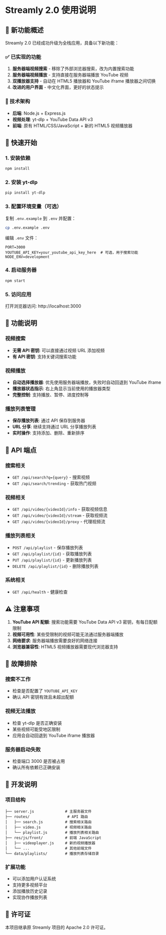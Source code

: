 # Streamly 2.0 使用说明

## 🎉 新功能概述

Streamly 2.0 已经成功升级为全栈应用，具备以下新功能：

### ✅ 已实现的功能

1. **服务器端视频搜索** - 移除了外部浏览器搜索，改为内置搜索功能
2. **服务器端视频播放** - 支持直接在服务器端播放 YouTube 视频
3. **双播放器支持** - 自动在 HTML5 播放器和 YouTube iframe 播放器之间切换
4. **改进的用户界面** - 中文化界面，更好的状态提示

### 🔧 技术架构

- **后端**: Node.js + Express.js
- **视频处理**: yt-dlp + YouTube Data API v3
- **前端**: 原有 HTML/CSS/JavaScript + 新的 HTML5 视频播放器

## 🚀 快速开始

### 1. 安装依赖

```bash
npm install
```

### 2. 安装 yt-dlp

```bash
pip install yt-dlp
```

### 3. 配置环境变量（可选）

复制 `.env.example` 到 `.env` 并配置：

```bash
cp .env.example .env
```

编辑 `.env` 文件：
```
PORT=3000
YOUTUBE_API_KEY=your_youtube_api_key_here  # 可选，用于搜索功能
NODE_ENV=development
```

### 4. 启动服务器

```bash
npm start
```

### 5. 访问应用

打开浏览器访问: http://localhost:3000

## 📖 功能说明

### 视频搜索

- **无需 API 密钥**: 可以直接通过视频 URL 添加视频
- **有 API 密钥**: 支持关键词搜索功能

### 视频播放

- **自动选择播放器**: 优先使用服务器端播放，失败时自动回退到 YouTube iframe
- **播放器状态指示**: 右上角显示当前使用的播放器类型
- **完整控制**: 支持播放、暂停、进度控制等

### 播放列表管理

- **保存播放列表**: 通过 API 保存到服务器
- **URL 分享**: 继续支持通过 URL 分享播放列表
- **实时操作**: 支持添加、删除、重新排序

## 🔧 API 端点

### 搜索相关
- `GET /api/search?q={query}` - 搜索视频
- `GET /api/search/trending` - 获取热门视频

### 视频相关
- `GET /api/video/{videoId}/info` - 获取视频信息
- `GET /api/video/{videoId}/stream` - 获取视频流
- `GET /api/video/{videoId}/proxy` - 代理视频流

### 播放列表相关
- `POST /api/playlist` - 保存播放列表
- `GET /api/playlist/{id}` - 获取播放列表
- `PUT /api/playlist/{id}` - 更新播放列表
- `DELETE /api/playlist/{id}` - 删除播放列表

### 系统相关
- `GET /api/health` - 健康检查

## ⚠️ 注意事项

1. **YouTube API 配额**: 搜索功能需要 YouTube Data API v3 密钥，有每日配额限制
2. **视频可用性**: 某些受限制的视频可能无法通过服务器端播放
3. **网络要求**: 服务器端播放需要良好的网络连接
4. **浏览器兼容性**: HTML5 视频播放器需要现代浏览器支持

## 🐛 故障排除

### 搜索不工作
- 检查是否配置了 `YOUTUBE_API_KEY`
- 确认 API 密钥有效且未超出配额

### 视频无法播放
- 检查 yt-dlp 是否正确安装
- 某些视频可能受地区限制
- 应用会自动回退到 YouTube iframe 播放器

### 服务器启动失败
- 检查端口 3000 是否被占用
- 确认所有依赖已正确安装

## 📝 开发说明

### 项目结构
```
├── server.js              # 主服务器文件
├── routes/                 # API 路由
│   ├── search.js          # 搜索相关路由
│   ├── video.js           # 视频相关路由
│   └── playlist.js        # 播放列表相关路由
├── res/js/front/          # 前端 JavaScript
│   ├── videoplayer.js     # 新的视频播放器
│   └── ...                # 其他前端文件
└── data/playlists/        # 播放列表存储目录
```

### 扩展功能
- 可以添加用户认证系统
- 支持更多视频平台
- 添加播放历史记录
- 实现协作播放列表

## 📄 许可证

本项目继承原 Streamly 项目的 Apache 2.0 许可证。
